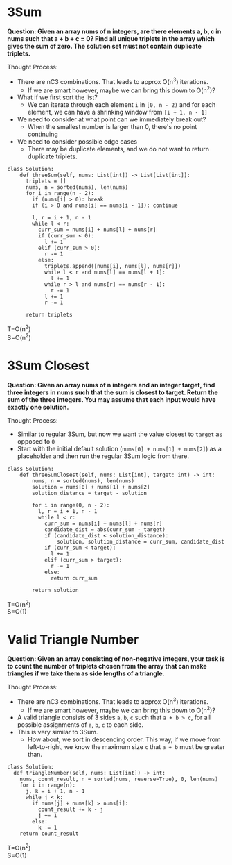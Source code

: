 # 3Sum
<b>Question: Given an array nums of n integers, are there elements a, b, c in nums such that a + b + c = 0? Find all unique triplets in the array which gives the sum of zero. The solution set must not contain duplicate triplets.</b>

Thought Process:
* There are nC3 combinations. That leads to approx O(n<sup>3</sup>) iterations.
  * If we are smart however, maybe we can bring this down to O(n<sup>2</sup>)?
* What if we first sort the list?
  * We can iterate through each element `i` in `[0, n - 2)` and for each element, we can have a shrinking window from `[i + 1, n - 1]`
* We need to consider at what point can we immediately break out? 
  * When the smallest number is larger than 0, there's no point continuing
* We need to consider possible edge cases
  * There may be duplicate elements, and we do not want to return duplicate triplets.

```
class Solution:
    def threeSum(self, nums: List[int]) -> List[List[int]]:
      triplets = []
      nums, n = sorted(nums), len(nums)
      for i in range(n - 2):
        if (nums[i] > 0): break
        if (i > 0 and nums[i] == nums[i - 1]): continue
          
        l, r = i + 1, n - 1
        while l < r:
          curr_sum = nums[i] + nums[l] + nums[r]
          if (curr_sum < 0):
            l += 1
          elif (curr_sum > 0):
            r -= 1
          else:
            triplets.append([nums[i], nums[l], nums[r]])            
            while l < r and nums[l] == nums[l + 1]:
              l += 1
            while r > l and nums[r] == nums[r - 1]:
              r -= 1
            l += 1
            r -= 1
            
      return triplets       
```

T=O(n<sup>2</sup>)<br>
S=O(n<sup>2</sup>)

# 3Sum Closest

<b>Question: Given an array nums of n integers and an integer target, find three integers in nums such that the sum is closest to target. Return the sum of the three integers. You may assume that each input would have exactly one solution.</b>

Thought Process:
* Similar to regular 3Sum, but now we want the value closest to `target` as opposed to `0`
* Start with the initial default solution (`nums[0] + nums[1] + nums[2]`) as a placeholder and then run the regular 3Sum logic from there.

```
class Solution:
    def threeSumClosest(self, nums: List[int], target: int) -> int:
        nums, n = sorted(nums), len(nums)
        solution = nums[0] + nums[1] + nums[2]
        solution_distance = target - solution
        
        for i in range(0, n - 2):
          l, r = i + 1, n - 1   
          while l < r:
            curr_sum = nums[i] + nums[l] + nums[r]
            candidate_dist = abs(curr_sum - target)
            if (candidate_dist < solution_distance): 
                solution, solution_distance = curr_sum, candidate_dist
            if (curr_sum < target):
              l += 1
            elif (curr_sum > target):
              r -= 1
            else:
              return curr_sum
              
        return solution
```

T=O(n<sup>2</sup>)<br>
S=O(1)


# Valid Triangle Number

<b>Question: Given an array consisting of non-negative integers, your task is to count the number of triplets chosen from the array that can make triangles if we take them as side lengths of a triangle.</b>

Thought Process:
* There are nC3 combinations. That leads to approx O(n<sup>3</sup>) iterations.
  * If we are smart however, maybe we can bring this down to O(n<sup>2</sup>)?
* A valid triangle consists of 3 sides `a`, `b`, `c` such that `a + b > c`, for all possible assignments of `a`, `b`, `c` to each side. 
* This is very similar to 3Sum. 
  * How about, we sort in descending order. This way, if we move from left-to-right, we know  the maximum size `c` that `a + b` must be greater than.
  
```
class Solution:
  def triangleNumber(self, nums: List[int]) -> int:
    nums, count_result, n = sorted(nums, reverse=True), 0, len(nums)
    for i in range(n):
      j, k = i + 1, n - 1
      while j < k:
        if nums[j] + nums[k] > nums[i]:
          count_result += k - j
          j += 1
        else: 
          k -= 1
    return count_result
```
T=O(n<sup>2</sup>)<br>
S=O(1)
